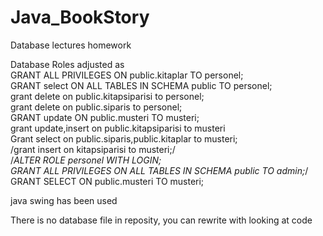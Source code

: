 # Java_BookStory
Database lectures homework 
  
 Database Roles adjusted as  <br>
GRANT ALL PRIVILEGES ON public.kitaplar TO personel; <br>
GRANT select ON ALL TABLES IN SCHEMA public TO personel;  <br>
grant delete on public.kitapsiparisi to personel;  <br>
grant delete on public.siparis to personel;  <br>
GRANT update ON public.musteri TO musteri;  <br>
grant update,insert on public.kitapsiparisi to musteri  <br>
Grant select on public.siparis,public.kitaplar to musteri; <br>
/grant insert  on kitapsiparisi to musteri;/ <br>
/*ALTER ROLE personel WITH LOGIN; <br>
GRANT ALL PRIVILEGES ON ALL TABLES IN SCHEMA public TO admin;*/ <br>
GRANT SELECT ON public.musteri TO musteri; <br>

java swing has been used <br>

There is no database file in reposity, you can rewrite with looking at code <br>
